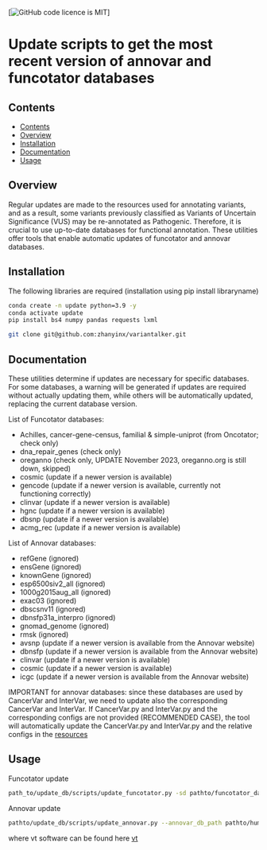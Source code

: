 [![GitHub code licence is MIT](https://img.shields.io/badge/license-MIT-brightgreen.svg)]

# Update scripts to get the most recent version of annovar and funcotator databases

## Contents
- [Contents](#contents)
- [Overview](#overview)
- [Installation](#installation)
- [Documentation](#documentation)
- [Usage](#usage)

## Overview
Regular updates are made to the resources used for annotating variants, and as a result, some variants previously classified as Variants of Uncertain Significance (VUS) may be re-annotated as Pathogenic. Therefore, it is crucial to use up-to-date databases for functional annotation. These utilities offer tools that enable automatic updates of funcotator and annovar databases.

## Installation
The following libraries are required (installation using pip install libraryname)

```bash
conda create -n update python=3.9 -y
conda activate update
pip install bs4 numpy pandas requests lxml

git clone git@github.com:zhanyinx/variantalker.git
```


## Documentation

These utilities determine if updates are necessary for specific databases. For some databases, a warning will be generated if updates are required without actually updating them, while others will be automatically updated, replacing the current database version.

List of Funcotator databases:

- Achilles, cancer-gene-census, familial & simple-uniprot (from Oncotator; check only)
- dna_repair_genes (check only)
- oreganno (check only, UPDATE November 2023, oreganno.org is still down, skipped)
- cosmic (update if a newer version is available)
- gencode (update if a newer version is available, currently not functioning correctly)
- clinvar (update if a newer version is available)
- hgnc (update if a newer version is available)
- dbsnp (update if a newer version is available)
- acmg_rec (update if a newer version is available)

List of Annovar databases:

- refGene (ignored)
- ensGene (ignored)
- knownGene (ignored)
- esp6500siv2_all (ignored)
- 1000g2015aug_all (ignored)
- exac03 (ignored)
- dbscsnv11 (ignored)
- dbnsfp31a_interpro (ignored)
- gnomad_genome (ignored)
- rmsk (ignored)
- avsnp (update if a newer version is available from the Annovar website)
- dbnsfp (update if a newer version is available from the Annovar website)
- clinvar (update if a newer version is available)
- cosmic (update if a newer version is available)
- icgc (update if a newer version is available from the Annovar website)

IMPORTANT for annovar databases: since these databases are used by CancerVar and InterVar, we need to update also the corresponding CancerVar and InterVar. If CancerVar.py and InterVar.py and the corresponding configs are not provided (RECOMMENDED CASE), the tool will automatically update the CancerVar.py and InterVar.py and the relative configs in the [resources](https://github.com/zhanyinx/variantalker/tree/main/resources)

## Usage

Funcotator update

```bash
path_to/update_db/scripts/update_funcotator.py -sd pathto/funcotator_dataSources.v1.7.20200521s -ce your_cosmic_email -cp your_cosmic_password -gd pathto/funcotator_dataSources.v1.7.20200521g -b backup
```

Annovar update

```bash
pathto/update_db/scripts/update_annovar.py --annovar_db_path pathto/humandb --annovar_download_script pathto/annotate_variation.pl -v pathto/vt/ -ce your_cosmic_email         -cp your_cosmic_password
```

where vt software can be found here [vt](https://github.com/atks/vt)
